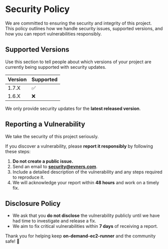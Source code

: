 # Security Policy

We are committed to ensuring the security and integrity of this project.  
This policy outlines how we handle security issues, supported versions, and how you can report vulnerabilities responsibly.

## Supported Versions

Use this section to tell people about which versions of your project are
currently being supported with security updates.

| Version | Supported          |
| ------- | ------------------ |
| 1.7.X   | :white_check_mark: |
| 1.6.X   | :x:                |

We only provide security updates for the **latest released version**.

## Reporting a Vulnerability

We take the security of this project seriously.

If you discover a vulnerability, please **report it responsibly** by following these steps:

1. **Do not create a public issue.**
2. Send an email to **security@evners.com**.
3. Include a detailed description of the vulnerability and any steps required to reproduce it.
4. We will acknowledge your report within **48 hours** and work on a timely fix.

## Disclosure Policy

- We ask that you **do not disclose** the vulnerability publicly until we have had time to investigate and release a fix.
- We aim to fix critical vulnerabilities within **7 days** of receiving a report.

Thank you for helping keep **on-demand-ec2-runner** and the community safe! 🤝
